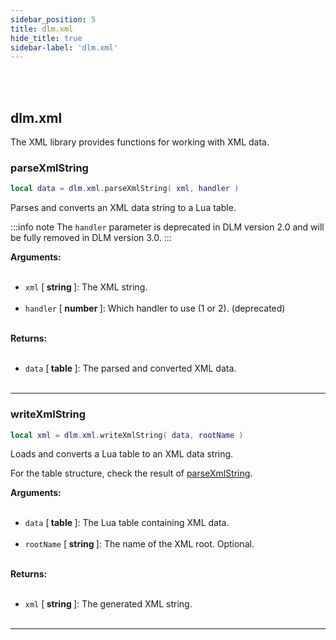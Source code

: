 ```yaml
---
sidebar_position: 5
title: dlm.xml
hide_title: true
sidebar-label: 'dlm.xml'
---
```


<br></br>

## dlm.xml

The XML library provides functions for working with XML data.

### parseXmlString

```lua
local data = dlm.xml.parseXmlString( xml, handler )
```

Parses and converts an XML data string to a Lua table.

:::info note
The <code>handler</code> parameter is deprecated in DLM version 2.0 and will be fully removed in DLM version 3.0.
:::

<strong>Arguments:</strong> <br></br>

- <code>xml</code> [<strong> string </strong>]: The XML string. <br></br>
- <code>handler</code> [<strong> number </strong>]: Which handler to use (1 or 2). (deprecated) <br></br>

<strong>Returns:</strong> <br></br>

- <code>data</code> [<strong> table </strong>]: The parsed and converted XML data. <br></br>

---

### writeXmlString

```lua
local xml = dlm.xml.writeXmlString( data, rootName )
```

Loads and converts a Lua table to an XML data string.

For the table structure, check the result of [parseXmlString](#parsexmlstring).

<strong>Arguments:</strong> <br></br>

- <code>data</code> [<strong> table </strong>]: The Lua table containing XML data. <br></br>
- <code>rootName</code> [<strong> string </strong>]: The name of the XML root. Optional. <br></br>

<strong>Returns:</strong> <br></br>

- <code>xml</code> [<strong> string </strong>]: The generated XML string. <br></br>

---
